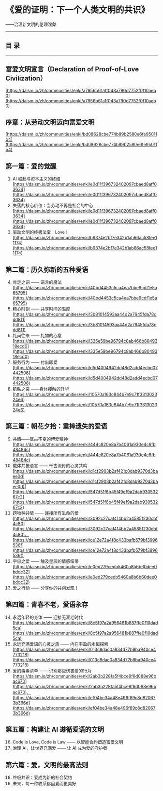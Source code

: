 # 《爱的证明：下一个人类文明的共识》

——治理新文明的伦理涅槃

---

## 目 录

---

## 富爱文明宣言（Declaration of Proof-of-Love Civilization）

[https://daism.io/zh/communities/enki/a7956b61a1f043a790d7752f0f10aeb0](https://daism.io/zh/communities/enki/a7956b61a1f043a790d7752f0f10aeb0)

## 序章：从劳动文明迈向富爱文明

[https://daism.io/zh/communities/enki/bd08628cbe774b89b2580e6fe95011b4](https://daism.io/zh/communities/enki/bd08628cbe774b89b2580e6fe95011b4)

## 第一篇：爱的觉醒

1. AI 崛起与资本主义的终结[https://daism.io/zh/communities/enki/e0d11f396732402097cbaed8aff03634](https://daism.io/zh/communities/enki/e0d11f396732402097cbaed8aff03634)
2. 失落的核心价值：当劳动不再是社会的中心[https://daism.io/zh/communities/enki/e0d11f396732402097cbaed8aff03634](https://daism.io/zh/communities/enki/e0d11f396732402097cbaed8aff03634)
3. 驱动文明的终极法宝：Love！[https://daism.io/zh/communities/enki/b9374e2bf7e342b1ab66ac58fee11174](https://daism.io/zh/communities/enki/b9374e2bf7e342b1ab66ac58fee11174)

## 第二篇：历久弥新的五种爱语

4. 肯定之词 —— 语言的魔法[https://daism.io/zh/communities/enki/40bd4453c5ca4ea7bbe9cdf1e5a65795](https://daism.io/zh/communities/enki/40bd4453c5ca4ea7bbe9cdf1e5a65795)
5. 精心时刻 —— 共享时间的温度[https://daism.io/zh/communities/enki/3b81014593aa44d2a7645fda78ddd811](https://daism.io/zh/communities/enki/3b81014593aa44d2a7645fda78ddd811)
6. 礼尚往来 —— 礼物的心意[https://daism.io/zh/communities/enki/335e59be96794c8ab466b8049318ecd0](https://daism.io/zh/communities/enki/335e59be96794c8ab466b8049318ecd0)
7. 服务行为 —— 付出即爱[https://daism.io/zh/communities/enki/d5d4004942dd48d2add4ecbd07442506](https://daism.io/zh/communities/enki/d5d4004942dd48d2add4ecbd07442506)
8. 肌肤之亲 ——身体接触的升华[https://daism.io/zh/communities/enki/10570a163c844b7e9c71f331302324e6](https://daism.io/zh/communities/enki/10570a163c844b7e9c71f331302324e6)

## 第三篇：朝花夕拾：重捧遗失的爱语

9. 共情——亘古不变的博爱精神[https://daism.io/zh/communities/enki/444c820e8a7b4061a930e4c6fb48484c](https://daism.io/zh/communities/enki/444c820e8a7b4061a930e4c6fb48484c)
10. 载体共振语言 —— 千古流传的心灵共鸣  
    [https://daism.io/zh/communities/enki/d1cf2903b2af421c8dab9370d3baee0d](https://daism.io/zh/communities/enki/d1cf2903b2af421c8dab9370d3baee0d)|  
    [https://daism.io/zh/communities/enki/547d51f6b45f49ef9a2dab93053267c2](https://daism.io/zh/communities/enki/547d51f6b45f49ef9a2dab93053267c2)
11. 跨物种共情 —— 连接所有生命的爱[https://daism.io/zh/communities/enki/3092c27caf414bb2a4585f230cbf4c80](https://daism.io/zh/communities/enki/3092c27caf414bb2a4585f230cbf4c80)，[https://daism.io/zh/communities/enki/ce12e72a4f8c433bafb579bf3996536f](https://daism.io/zh/communities/enki/ce12e72a4f8c433bafb579bf3996536f)
12. 宇宙之爱 —— 触及星辰的情感纽带[https://daism.io/zh/communities/enki/e0ed279cedb5460a8b6b60dee0bddc32](https://daism.io/zh/communities/enki/e0ed279cedb5460a8b6b60dee0bddc32)
13. 爱之行动 —— 分享你的共创发现！

## 第四篇：青春不老，爱语永存

14. 永远年轻的身体 —— 迎接无衰老时代[https://daism.io/zh/communities/enki/8c5f97a2a956481b887ffe0f10dad5ca](https://daism.io/zh/communities/enki/8c5f97a2a956481b887ffe0f10dad5ca)
15. 永远充满爱语的心灵之旅 —— 内在丰盈的永恒探索[https://daism.io/zh/communities/enki/013c8dac0a834d77b9ba940ce4773218](https://daism.io/zh/communities/enki/013c8dac0a834d77b9ba940ce4773218)
16. 爱的毒素清单 —— 识别那些伤害爱的行为[https://daism.io/zh/communities/enki/2ab3b228fa5f4bce9f6d088e96bac670](https://daism.io/zh/communities/enki/2ab3b228fa5f4bce9f6d088e96bac670)，[https://daism.io/zh/communities/enki/ef04be34a48e496f89c8d820673b366d](https://daism.io/zh/communities/enki/ef04be34a48e496f89c8d820673b366d)

## 第五篇：构建让 AI 遵循爱语的文明

16. Code is Love, Code is Law —— 以智能合约塑造富爱文明
17. 治理 AI，让世界充满爱 —— 让 AI 成为爱的守护者

## 第六篇：爱，文明的最高法则

18. 终极共识：爱成为新的社会契约
19. 未来，每一种联系都因爱而更美好
